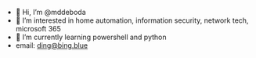 - 👋 Hi, I’m @mddeboda
- 👀 I’m interested in home automation, information security, network tech, microsoft 365
- 🌱 I’m currently learning powershell and python
- email: ding@bing.blue

<!---
mddeboda/mddeboda is a ✨ special ✨ repository because its `README.md` (this file) appears on your GitHub profile.
You can click the Preview link to take a look at your changes.
--->
